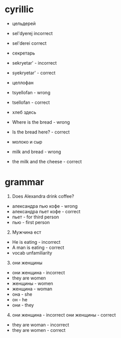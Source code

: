 # cyrillic

- цельдерей
- sel'dyerej incorrect
- sel'derei correct

- секретарь
- sekryetar' - incorrect
- syekryetar' - correct

- целлофан
- tsyellofan - wrong
- tsellofan - correct

- хлеб здесь
- Where is the bread - wrong
- Is the bread here? - correct

- молоко и сыр
- milk and bread - wrong
- the milk and the cheese - correct

# grammar

1.  Does Alexandra drink coffee?
- александра пью кофе - wrong
- александра пьет кофе - correct
- пьет - for third person
- пью - first person

2.  Мужчина ест
- He is eating - incorrect
- A man is eating - correct
- vocab unfamiliarity

3.  они женщины
- они женщина - incorrect
- they are women
- женщины - women
- женщина - woman
- она - she
- он - he
- они - they

4.  они женщина - incorrect
они женщины - correct
- they are woman - incorrect
- they are women - correct
